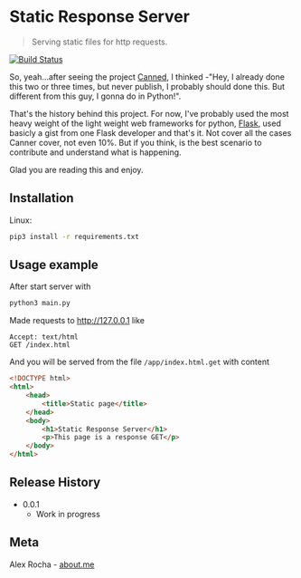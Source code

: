 # Static Response Server
> Serving static files for http requests.

[![Build Status](https://travis-ci.org/alexrochas/static-response-server.svg?branch=master)](https://travis-ci.org/alexrochas/static-response-server)

So, yeah...after seeing the project [Canned](https://github.com/sideshowcoder/canned), I thinked -"Hey, I already done this two or three times, but never publish, I probably should done this. But different from this guy, I gonna do in Python!".

That's the history behind this project. For now, I've probably used the most heavy weight of the light weight web frameworks for python, [Flask](http://flask.pocoo.org/), used basicly a gist from one Flask developer and that's it. Not cover all the cases Canner cover, not even 10%. But if you think, is the best scenario to contribute and understand what is happening.

Glad you are reading this and enjoy.

## Installation

Linux:

```sh
pip3 install -r requirements.txt
```


## Usage example

After start server with
```bash
python3 main.py
```
Made requests to http://127.0.0.1 like
```
Accept: text/html
GET /index.html
```
And you will be served from the file ```/app/index.html.get``` with content
```html
<!DOCTYPE html>
<html>
    <head>
        <title>Static page</title>
    </head>
    <body>
        <h1>Static Response Server</h1>
        <p>This page is a response GET</p>
    </body>
</html>
```

## Release History

* 0.0.1
    * Work in progress


## Meta

Alex Rocha - [about.me](about.me/alex.rochas)